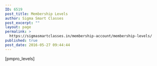 ```yaml
---
ID: 6519
post_title: Membership Levels
author: Sigma Smart Classes
post_excerpt: ""
layout: page
permalink: >
  https://sigmasmartclasses.in/membership-account/membership-levels/
published: true
post_date: 2016-05-27 09:44:44
---
```

[pmpro_levels]